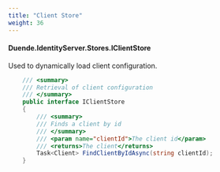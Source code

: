 ```yaml
---
title: "Client Store"
weight: 36
---
```


#### Duende.IdentityServer.Stores.IClientStore

Used to dynamically load client configuration.

```cs
    /// <summary>
    /// Retrieval of client configuration
    /// </summary>
    public interface IClientStore
    {
        /// <summary>
        /// Finds a client by id
        /// </summary>
        /// <param name="clientId">The client id</param>
        /// <returns>The client</returns>
        Task<Client> FindClientByIdAsync(string clientId);
    }
```

